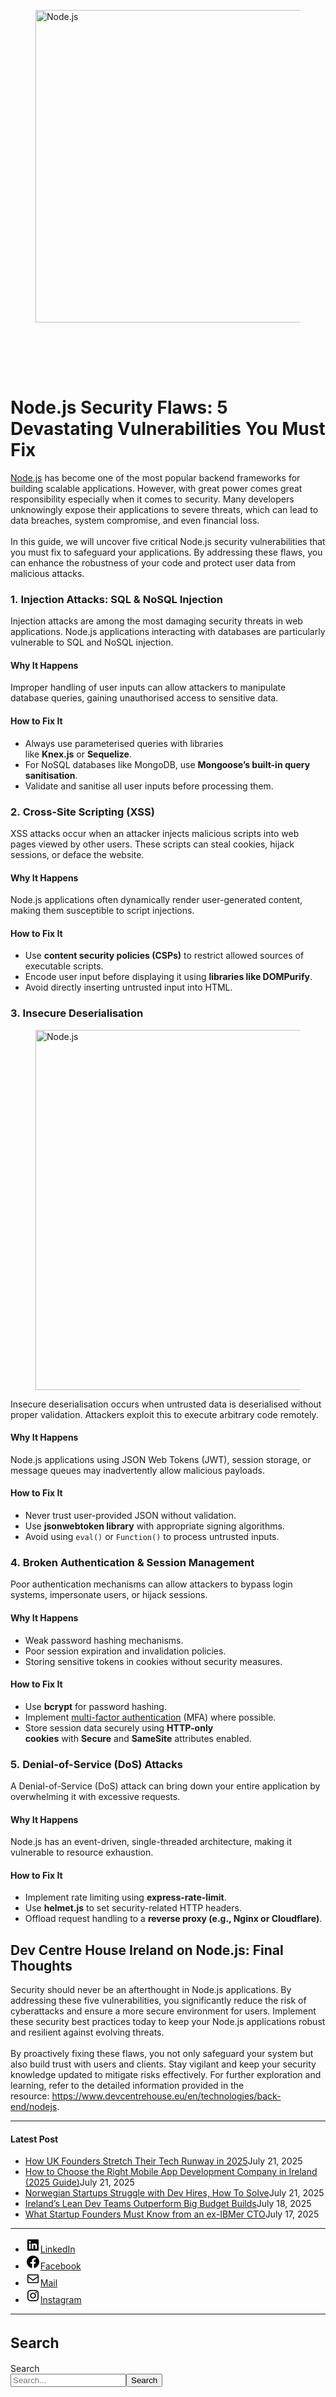 
<div class="wp-block-columns alignwide is-layout-flex wp-container-core-columns-is-layout-8ba3830c wp-block-columns-is-layout-flex" style="margin-top:0;margin-bottom:0;padding-right:0;padding-left:0">
<div class="wp-block-column is-layout-flow wp-block-column-is-layout-flow" style="flex-basis:70%">
<div class="wp-block-group has-global-padding is-layout-constrained wp-block-group-is-layout-constrained"><figure class="alignwide wp-block-post-featured-image" style="padding-bottom:2vh;"><img alt="Node.js" class="attachment-post-thumbnail size-post-thumbnail wp-post-image" decoding="async" fetchpriority="high" height="500" sizes="(max-width: 1000px) 100vw, 1000px" src="https://www.devcentrehouse.eu/blogs/wp-content/uploads/2025/04/nodejs-identify.jpg" srcset="https://www.devcentrehouse.eu/blogs/wp-content/uploads/2025/04/nodejs-identify.jpg 1000w, https://www.devcentrehouse.eu/blogs/wp-content/uploads/2025/04/nodejs-identify-300x150.jpg 300w, https://www.devcentrehouse.eu/blogs/wp-content/uploads/2025/04/nodejs-identify-768x384.jpg 768w" style="border-radius:0px;object-fit:cover;" width="1000"/></figure>
<h1 class="alignwide wp-block-post-title has-x-large-font-size">Node.js Security Flaws: 5 Devastating Vulnerabilities You Must Fix</h1>
<div aria-hidden="true" class="wp-block-spacer" style="height:var(--wp--preset--spacing--10)"></div>
</div>
<div class="wp-block-group has-global-padding is-layout-constrained wp-block-group-is-layout-constrained"><div class="entry-content alignwide wp-block-post-content has-global-padding is-layout-constrained wp-container-core-post-content-is-layout-a5dd074b wp-block-post-content-is-layout-constrained">
<p><a href="https://www.devcentrehouse.eu/en/technologies/back-end/nodejs">Node.js</a> has become one of the most popular backend frameworks for building scalable applications. However, with great power comes great responsibility especially when it comes to security. Many developers unknowingly expose their applications to severe threats, which can lead to data breaches, system compromise, and even financial loss.<br/><br/>In this guide, we will uncover five critical Node.js security vulnerabilities that you must fix to safeguard your applications. By addressing these flaws, you can enhance the robustness of your code and protect user data from malicious attacks.</p>
<h3 class="wp-block-heading">1. <strong>Injection Attacks: SQL &amp; NoSQL Injection</strong></h3>
<p>Injection attacks are among the most damaging security threats in web applications. Node.js applications interacting with databases are particularly vulnerable to SQL and NoSQL injection.</p>
<h4 class="wp-block-heading"><strong>Why It Happens</strong></h4>
<p>Improper handling of user inputs can allow attackers to manipulate database queries, gaining unauthorised access to sensitive data.</p>
<h4 class="wp-block-heading"><strong>How to Fix It</strong></h4>
<ul class="wp-block-list">
<li style="padding-top:var(--wp--preset--spacing--xx-small);padding-bottom:var(--wp--preset--spacing--xx-small)">Always use parameterised queries with libraries like <strong>Knex.js</strong> or <strong>Sequelize</strong>.</li>
<li style="padding-top:var(--wp--preset--spacing--xx-small);padding-bottom:var(--wp--preset--spacing--xx-small)">For NoSQL databases like MongoDB, use <strong>Mongoose’s built-in query sanitisation</strong>.</li>
<li style="padding-top:var(--wp--preset--spacing--xx-small);padding-bottom:var(--wp--preset--spacing--xx-small)">Validate and sanitise all user inputs before processing them.</li>
</ul>
<h3 class="wp-block-heading">2. <strong>Cross-Site Scripting (XSS)</strong></h3>
<p>XSS attacks occur when an attacker injects malicious scripts into web pages viewed by other users. These scripts can steal cookies, hijack sessions, or deface the website.</p>
<h4 class="wp-block-heading"><strong>Why It Happens</strong></h4>
<p>Node.js applications often dynamically render user-generated content, making them susceptible to script injections.</p>
<h4 class="wp-block-heading"><strong>How to Fix It</strong></h4>
<ul class="wp-block-list">
<li style="padding-top:var(--wp--preset--spacing--xx-small);padding-bottom:var(--wp--preset--spacing--xx-small)">Use <strong>content security policies (CSPs)</strong> to restrict allowed sources of executable scripts.</li>
<li style="padding-top:var(--wp--preset--spacing--xx-small);padding-bottom:var(--wp--preset--spacing--xx-small)">Encode user input before displaying it using <strong>libraries like DOMPurify</strong>.</li>
<li style="padding-top:var(--wp--preset--spacing--xx-small);padding-bottom:var(--wp--preset--spacing--xx-small)">Avoid directly inserting untrusted input into HTML.</li>
</ul>
<h3 class="wp-block-heading">3. <strong>Insecure Deserialisation</strong></h3>
<figure class="wp-block-image size-large"><img alt="Node.js" class="wp-image-1512" decoding="async" height="576" sizes="(max-width: 1024px) 100vw, 1024px" src="https://www.devcentrehouse.eu/blogs/wp-content/uploads/2025/04/deser-1-1024x576.jpg" srcset="https://www.devcentrehouse.eu/blogs/wp-content/uploads/2025/04/deser-1-1024x576.jpg 1024w, https://www.devcentrehouse.eu/blogs/wp-content/uploads/2025/04/deser-1-300x169.jpg 300w, https://www.devcentrehouse.eu/blogs/wp-content/uploads/2025/04/deser-1-768x432.jpg 768w, https://www.devcentrehouse.eu/blogs/wp-content/uploads/2025/04/deser-1-1536x864.jpg 1536w, https://www.devcentrehouse.eu/blogs/wp-content/uploads/2025/04/deser-1.jpg 1920w" width="1024"/></figure>
<p>Insecure deserialisation occurs when untrusted data is deserialised without proper validation. Attackers exploit this to execute arbitrary code remotely.</p>
<h4 class="wp-block-heading"><strong>Why It Happens</strong></h4>
<p>Node.js applications using JSON Web Tokens (JWT), session storage, or message queues may inadvertently allow malicious payloads.</p>
<h4 class="wp-block-heading"><strong>How to Fix It</strong></h4>
<ul class="wp-block-list">
<li style="padding-top:var(--wp--preset--spacing--xx-small);padding-bottom:var(--wp--preset--spacing--xx-small)">Never trust user-provided JSON without validation.</li>
<li style="padding-top:var(--wp--preset--spacing--xx-small);padding-bottom:var(--wp--preset--spacing--xx-small)">Use <strong>jsonwebtoken library</strong> with appropriate signing algorithms.</li>
<li style="padding-top:var(--wp--preset--spacing--xx-small);padding-bottom:var(--wp--preset--spacing--xx-small)">Avoid using <code>eval()</code> or <code>Function()</code> to process untrusted inputs.</li>
</ul>
<h3 class="wp-block-heading">4. <strong>Broken Authentication &amp; Session Management</strong></h3>
<p>Poor authentication mechanisms can allow attackers to bypass login systems, impersonate users, or hijack sessions.</p>
<h4 class="wp-block-heading"><strong>Why It Happens</strong></h4>
<ul class="wp-block-list">
<li style="padding-top:var(--wp--preset--spacing--xx-small);padding-bottom:var(--wp--preset--spacing--xx-small)">Weak password hashing mechanisms.</li>
<li style="padding-top:var(--wp--preset--spacing--xx-small);padding-bottom:var(--wp--preset--spacing--xx-small)">Poor session expiration and invalidation policies.</li>
<li style="padding-top:var(--wp--preset--spacing--xx-small);padding-bottom:var(--wp--preset--spacing--xx-small)">Storing sensitive tokens in cookies without security measures.</li>
</ul>
<h4 class="wp-block-heading"><strong>How to Fix It</strong></h4>
<ul class="wp-block-list">
<li style="padding-top:var(--wp--preset--spacing--xx-small);padding-bottom:var(--wp--preset--spacing--xx-small)">Use <strong>bcrypt</strong> for password hashing.</li>
<li style="padding-top:var(--wp--preset--spacing--xx-small);padding-bottom:var(--wp--preset--spacing--xx-small)">Implement <a href="https://en.wikipedia.org/wiki/Multi-factor_authentication" rel="noreferrer noopener nofollow" target="_blank">multi-factor authentication</a> (MFA) where possible.</li>
<li style="padding-top:var(--wp--preset--spacing--xx-small);padding-bottom:var(--wp--preset--spacing--xx-small)">Store session data securely using <strong>HTTP-only cookies</strong> with <strong>Secure</strong> and <strong>SameSite</strong> attributes enabled.</li>
</ul>
<h3 class="wp-block-heading">5. <strong>Denial-of-Service (DoS) Attacks</strong></h3>
<p>A Denial-of-Service (DoS) attack can bring down your entire application by overwhelming it with excessive requests.</p>
<h4 class="wp-block-heading"><strong>Why It Happens</strong></h4>
<p>Node.js has an event-driven, single-threaded architecture, making it vulnerable to resource exhaustion.</p>
<h4 class="wp-block-heading"><strong>How to Fix It</strong></h4>
<ul class="wp-block-list">
<li style="padding-top:var(--wp--preset--spacing--xx-small);padding-bottom:var(--wp--preset--spacing--xx-small)">Implement rate limiting using <strong>express-rate-limit</strong>.</li>
<li style="padding-top:var(--wp--preset--spacing--xx-small);padding-bottom:var(--wp--preset--spacing--xx-small)">Use <strong>helmet.js</strong> to set security-related HTTP headers.</li>
<li style="padding-top:var(--wp--preset--spacing--xx-small);padding-bottom:var(--wp--preset--spacing--xx-small)">Offload request handling to a <strong>reverse proxy (e.g., Nginx or Cloudflare)</strong>.</li>
</ul>
<h2 class="wp-block-heading">Dev Centre House Ireland on Node.js: Final Thoughts</h2>
<p>Security should never be an afterthought in Node.js applications. By addressing these five vulnerabilities, you significantly reduce the risk of cyberattacks and ensure a more secure environment for users. Implement these security best practices today to keep your Node.js applications robust and resilient against evolving threats.<br/><br/>By proactively fixing these flaws, you not only safeguard your system but also build trust with users and clients. Stay vigilant and keep your security knowledge updated to mitigate risks effectively. For further exploration and learning, refer to the detailed information provided in the resource: <a href="https://www.devcentrehouse.eu/en/technologies/back-end/nodejs">https://www.devcentrehouse.eu/en/technologies/back-end/nodejs</a>.</p>
<!--— Calendly inline widget begin ---->


<!--— Calendly inline widget end ---->
</div></div>
</div>
<div class="wp-block-column is-layout-flow wp-block-column-is-layout-flow" style="flex-basis:30%"><aside class="wp-block-template-part">
<div class="wp-block-group is-layout-flow wp-container-core-group-is-layout-0ba1ad86 wp-block-group-is-layout-flow" style="padding-right:0;padding-left:0">
<hr class="wp-block-separator has-text-color has-contrast-color has-alpha-channel-opacity has-contrast-background-color has-background is-style-wide"/>
<h4 class="wp-block-heading has-large-font-size"><strong>Latest Post</strong></h4>
<ul class="wp-block-latest-posts__list has-dates wp-block-latest-posts" style="margin-top:0;margin-bottom:0;margin-left:0;margin-right:0;"><li><a class="wp-block-latest-posts__post-title" href="https://www.devcentrehouse.eu/blogs/uk-founders-tech-runway-strategies-2025/">How UK Founders Stretch Their Tech Runway in 2025</a><time class="wp-block-latest-posts__post-date" datetime="2025-07-21T12:16:21+00:00">July 21, 2025</time></li>
<li><a class="wp-block-latest-posts__post-title" href="https://www.devcentrehouse.eu/blogs/how-to-choose-the-right-mobile-app-development-company-in-ireland-2025-guide/">How to Choose the Right Mobile App Development Company in Ireland (2025 Guide)</a><time class="wp-block-latest-posts__post-date" datetime="2025-07-21T12:04:38+00:00">July 21, 2025</time></li>
<li><a class="wp-block-latest-posts__post-title" href="https://www.devcentrehouse.eu/blogs/norwegian-startups-developer-hiring-challenges/">Norwegian Startups Struggle with Dev Hires, How To Solve</a><time class="wp-block-latest-posts__post-date" datetime="2025-07-21T12:02:22+00:00">July 21, 2025</time></li>
<li><a class="wp-block-latest-posts__post-title" href="https://www.devcentrehouse.eu/blogs/irelands-lean-dev-teams-outperform-big-budget-builds/">Ireland’s Lean Dev Teams Outperform Big Budget Builds</a><time class="wp-block-latest-posts__post-date" datetime="2025-07-18T13:10:01+00:00">July 18, 2025</time></li>
<li><a class="wp-block-latest-posts__post-title" href="https://www.devcentrehouse.eu/blogs/what-startup-founders-must-know-from-an-ex-ibmer-cto/">What Startup Founders Must Know from an ex-IBMer CTO</a><time class="wp-block-latest-posts__post-date" datetime="2025-07-17T14:38:33+00:00">July 17, 2025</time></li>
</ul>
<hr class="wp-block-separator has-text-color has-contrast-color has-alpha-channel-opacity has-contrast-background-color has-background is-style-wide"/>
<ul class="wp-block-social-links is-layout-flex wp-block-social-links-is-layout-flex"><li class="wp-social-link wp-social-link-linkedin wp-block-social-link"><a class="wp-block-social-link-anchor" href="https://www.linkedin.com/company/devcentrehouse/"><svg aria-hidden="true" focusable="false" height="24" version="1.1" viewbox="0 0 24 24" width="24" xmlns="http://www.w3.org/2000/svg"><path d="M19.7,3H4.3C3.582,3,3,3.582,3,4.3v15.4C3,20.418,3.582,21,4.3,21h15.4c0.718,0,1.3-0.582,1.3-1.3V4.3 C21,3.582,20.418,3,19.7,3z M8.339,18.338H5.667v-8.59h2.672V18.338z M7.004,8.574c-0.857,0-1.549-0.694-1.549-1.548 c0-0.855,0.691-1.548,1.549-1.548c0.854,0,1.547,0.694,1.547,1.548C8.551,7.881,7.858,8.574,7.004,8.574z M18.339,18.338h-2.669 v-4.177c0-0.996-0.017-2.278-1.387-2.278c-1.389,0-1.601,1.086-1.601,2.206v4.249h-2.667v-8.59h2.559v1.174h0.037 c0.356-0.675,1.227-1.387,2.526-1.387c2.703,0,3.203,1.779,3.203,4.092V18.338z"></path></svg><span class="wp-block-social-link-label screen-reader-text">LinkedIn</span></a></li>
<li class="wp-social-link wp-social-link-facebook wp-block-social-link"><a class="wp-block-social-link-anchor" href="https://www.facebook.com/devcentrehouse"><svg aria-hidden="true" focusable="false" height="24" version="1.1" viewbox="0 0 24 24" width="24" xmlns="http://www.w3.org/2000/svg"><path d="M12 2C6.5 2 2 6.5 2 12c0 5 3.7 9.1 8.4 9.9v-7H7.9V12h2.5V9.8c0-2.5 1.5-3.9 3.8-3.9 1.1 0 2.2.2 2.2.2v2.5h-1.3c-1.2 0-1.6.8-1.6 1.6V12h2.8l-.4 2.9h-2.3v7C18.3 21.1 22 17 22 12c0-5.5-4.5-10-10-10z"></path></svg><span class="wp-block-social-link-label screen-reader-text">Facebook</span></a></li>
<li class="wp-social-link wp-social-link-mail wp-block-social-link"><a class="wp-block-social-link-anchor" href="/cdn-cgi/l/email-protection#6741445657535c02414456575f5c0b0841445751535c41445657575c41445657565c110441445657565c41445656575c41445656515c1541445657565c0f41445656565c12140241445753515c0212"><svg aria-hidden="true" focusable="false" height="24" version="1.1" viewbox="0 0 24 24" width="24" xmlns="http://www.w3.org/2000/svg"><path d="M19,5H5c-1.1,0-2,.9-2,2v10c0,1.1.9,2,2,2h14c1.1,0,2-.9,2-2V7c0-1.1-.9-2-2-2zm.5,12c0,.3-.2.5-.5.5H5c-.3,0-.5-.2-.5-.5V9.8l7.5,5.6,7.5-5.6V17zm0-9.1L12,13.6,4.5,7.9V7c0-.3.2-.5.5-.5h14c.3,0,.5.2.5.5v.9z"></path></svg><span class="wp-block-social-link-label screen-reader-text">Mail</span></a></li>
<li class="wp-social-link wp-social-link-instagram wp-block-social-link"><a class="wp-block-social-link-anchor" href="https://www.instagram.com/devcentrehouse/"><svg aria-hidden="true" focusable="false" height="24" version="1.1" viewbox="0 0 24 24" width="24" xmlns="http://www.w3.org/2000/svg"><path d="M12,4.622c2.403,0,2.688,0.009,3.637,0.052c0.877,0.04,1.354,0.187,1.671,0.31c0.42,0.163,0.72,0.358,1.035,0.673 c0.315,0.315,0.51,0.615,0.673,1.035c0.123,0.317,0.27,0.794,0.31,1.671c0.043,0.949,0.052,1.234,0.052,3.637 s-0.009,2.688-0.052,3.637c-0.04,0.877-0.187,1.354-0.31,1.671c-0.163,0.42-0.358,0.72-0.673,1.035 c-0.315,0.315-0.615,0.51-1.035,0.673c-0.317,0.123-0.794,0.27-1.671,0.31c-0.949,0.043-1.233,0.052-3.637,0.052 s-2.688-0.009-3.637-0.052c-0.877-0.04-1.354-0.187-1.671-0.31c-0.42-0.163-0.72-0.358-1.035-0.673 c-0.315-0.315-0.51-0.615-0.673-1.035c-0.123-0.317-0.27-0.794-0.31-1.671C4.631,14.688,4.622,14.403,4.622,12 s0.009-2.688,0.052-3.637c0.04-0.877,0.187-1.354,0.31-1.671c0.163-0.42,0.358-0.72,0.673-1.035 c0.315-0.315,0.615-0.51,1.035-0.673c0.317-0.123,0.794-0.27,1.671-0.31C9.312,4.631,9.597,4.622,12,4.622 M12,3 C9.556,3,9.249,3.01,8.289,3.054C7.331,3.098,6.677,3.25,6.105,3.472C5.513,3.702,5.011,4.01,4.511,4.511 c-0.5,0.5-0.808,1.002-1.038,1.594C3.25,6.677,3.098,7.331,3.054,8.289C3.01,9.249,3,9.556,3,12c0,2.444,0.01,2.751,0.054,3.711 c0.044,0.958,0.196,1.612,0.418,2.185c0.23,0.592,0.538,1.094,1.038,1.594c0.5,0.5,1.002,0.808,1.594,1.038 c0.572,0.222,1.227,0.375,2.185,0.418C9.249,20.99,9.556,21,12,21s2.751-0.01,3.711-0.054c0.958-0.044,1.612-0.196,2.185-0.418 c0.592-0.23,1.094-0.538,1.594-1.038c0.5-0.5,0.808-1.002,1.038-1.594c0.222-0.572,0.375-1.227,0.418-2.185 C20.99,14.751,21,14.444,21,12s-0.01-2.751-0.054-3.711c-0.044-0.958-0.196-1.612-0.418-2.185c-0.23-0.592-0.538-1.094-1.038-1.594 c-0.5-0.5-1.002-0.808-1.594-1.038c-0.572-0.222-1.227-0.375-2.185-0.418C14.751,3.01,14.444,3,12,3L12,3z M12,7.378 c-2.552,0-4.622,2.069-4.622,4.622S9.448,16.622,12,16.622s4.622-2.069,4.622-4.622S14.552,7.378,12,7.378z M12,15 c-1.657,0-3-1.343-3-3s1.343-3,3-3s3,1.343,3,3S13.657,15,12,15z M16.804,6.116c-0.596,0-1.08,0.484-1.08,1.08 s0.484,1.08,1.08,1.08c0.596,0,1.08-0.484,1.08-1.08S17.401,6.116,16.804,6.116z"></path></svg><span class="wp-block-social-link-label screen-reader-text">Instagram</span></a></li></ul>
<hr class="wp-block-separator has-text-color has-contrast-color has-alpha-channel-opacity has-contrast-background-color has-background is-style-wide"/>
<div class="wp-block-group is-vertical is-content-justification-stretch is-layout-flex wp-container-core-group-is-layout-38a18bb4 wp-block-group-is-layout-flex">
<h2 class="wp-block-heading" style="font-size:clamp(1.039rem, 1.039rem + ((1vw - 0.2rem) * 0.935), 1.6rem);">Search</h2>
<form action="https://www.devcentrehouse.eu/blogs/" class="wp-block-search__button-outside wp-block-search__text-button wp-block-search" method="get" role="search"><label class="wp-block-search__label screen-reader-text" for="wp-block-search__input-2">Search</label><div class="wp-block-search__inside-wrapper" style="width: 100%"><input class="wp-block-search__input" id="wp-block-search__input-2" name="s" placeholder="Search..." required="" type="search" value=""/><button aria-label="Search" class="wp-block-search__button wp-element-button" type="submit">Search</button></div></form></div>
<div aria-hidden="true" class="wp-block-spacer" style="height:var(--wp--preset--spacing--10)"></div>
</div>
</aside></div>
</div>

